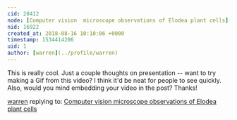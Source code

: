```yaml
---
cid: 20412
node: [Computer vision  microscope observations of Elodea plant cells](../notes/MaggPi/08-14-2018/computer-vision-observations-of-elodea-plant-cells)
nid: 16922
created_at: 2018-08-16 10:10:06 +0000
timestamp: 1534414206
uid: 1
author: [warren](../profile/warren)
---
```


This is really cool. Just a couple thoughts on presentation -- want to try making a Gif from this video? I think it'd be neat for people to see quickly. Also, would you mind embedding your video in the post? Thanks!

[warren](../profile/warren) replying to: [Computer vision  microscope observations of Elodea plant cells](../notes/MaggPi/08-14-2018/computer-vision-observations-of-elodea-plant-cells)

